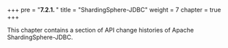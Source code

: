 +++
pre = "<b>7.2.1. </b>"
title = "ShardingSphere-JDBC"
weight = 7
chapter = true
+++

This chapter contains a section of API change histories of Apache ShardingSphere-JDBC.
